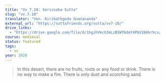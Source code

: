 ```yaml
---
title: "Vv 7.10: Serissaka Sutta"
slug: "vv.7.10"
translator: "Ven. Kiribathgoda Gnanananda"
external_url: "https://suttafriends.org/sutta/vv7-10/"
drive_links:
  - "https://drive.google.com/file/d/1hgihVmcG3mLzBSWT6deY4PbV26Kkrhcv/view?usp=drivesdk"
course: medieval
status: featured
tags:
  - vv
year: 2020
---
```


> In this desert, there are no fruits, roots or any food or drink. There is no way to make a fire. There is only dust and scorching sand.

